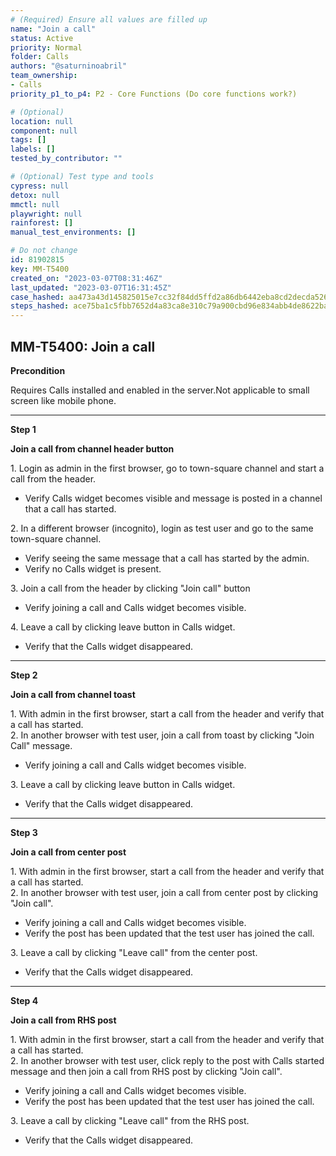 ```yaml
---
# (Required) Ensure all values are filled up
name: "Join a call"
status: Active
priority: Normal
folder: Calls
authors: "@saturninoabril"
team_ownership: 
- Calls
priority_p1_to_p4: P2 - Core Functions (Do core functions work?)

# (Optional)
location: null
component: null
tags: []
labels: []
tested_by_contributor: ""

# (Optional) Test type and tools
cypress: null
detox: null
mmctl: null
playwright: null
rainforest: []
manual_test_environments: []

# Do not change
id: 81902815
key: MM-T5400
created_on: "2023-03-07T08:31:46Z"
last_updated: "2023-03-07T16:31:45Z"
case_hashed: aa473a43d145825015e7cc32f84dd5ffd2a86db6442eba8cd2decda52667121176f20ee4379a79424b696f5995095e9b
steps_hashed: ace75ba1c5fbb7652d4a83ca8e310c79a900cbd96e834abb4de8622ba5e4d3e84f4ce7d758c8e2d4efc1b99d5e18ef44
---
```


<!-- (Auto-generated) Based on frontmatter's "key" and "name" -->

## MM-T5400: Join a call

**Precondition**

Requires Calls installed and enabled in the server.Not applicable to small screen like mobile phone.

---

**Step 1**

**Join a call from channel header button**

1\. Login as admin in the first browser, go to town-square channel and start a call from the header.

- Verify Calls widget becomes visible and message is posted in a channel that a call has started.

2\. In a different browser (incognito), login as test user and go to the same town-square channel.

- Verify seeing the same message that a call has started by the admin.
- Verify no Calls widget is present.

3\. Join a call from the header by clicking "Join call" button

- Verify joining a call and Calls widget becomes visible.

4\. Leave a call by clicking leave button in Calls widget.

- Verify that the Calls widget disappeared.

---

**Step 2**

**Join a call from channel toast**

1\. With admin in the first browser, start a call from the header and verify that a call has started.\
2\. In another browser with test user, join a call from toast by clicking "Join Call" message.

- Verify joining a call and Calls widget becomes visible.

3\. Leave a call by clicking leave button in Calls widget.

- Verify that the Calls widget disappeared.

---

**Step 3**

**Join a call from center post**

1\. With admin in the first browser, start a call from the header and verify that a call has started.\
2\. In another browser with test user, join a call from center post by clicking "Join call".

- Verify joining a call and Calls widget becomes visible.
- Verify the post has been updated that the test user has joined the call.

3\. Leave a call by clicking "Leave call" from the center post.

- Verify that the Calls widget disappeared.

---

**Step 4**

**Join a call from RHS post**

1\. With admin in the first browser, start a call from the header and verify that a call has started.\
2\. In another browser with test user, click reply to the post with Calls started message and then join a call from RHS post by clicking "Join call".

- Verify joining a call and Calls widget becomes visible.
- Verify the post has been updated that the test user has joined the call.

3\. Leave a call by clicking "Leave call" from the RHS post.

- Verify that the Calls widget disappeared.
